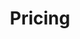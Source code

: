 ---
title: "Pricing"
# page header background image
page_header_bg: "images/site/home-about.jpg"
# meta description
description: "This is meta description."
# save as draft
draft: false
---
